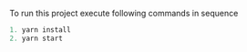 To run this project execute following commands in sequence

```js
1. yarn install
2. yarn start
```
